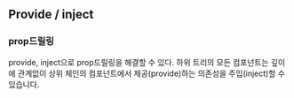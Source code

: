 ## Provide / inject
### prop드릴링

provide, inject으로 prop드릴링을 해결할 수 있다.
 하위 트리의 모든 컴포넌트는 깊이에 관계없이 상위 체인의 컴포넌트에서 제공(provide)하는 의존성을 주입(inject)할 수 있습니다.